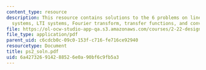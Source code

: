 ```yaml
---
content_type: resource
description: This resource contains solutions to the 6 problems on linear/time variant
  systems, LTI systems, Fourier transform, transfer functions, and convolution.
file: https://ol-ocw-studio-app-qa.s3.amazonaws.com/courses/2-22-design-principles-for-ocean-vehicles-13-42-spring-2005/6a427326914288526e0a90bf6c9fb5a3_ps2_soln.pdf
file_type: application/pdf
parent_uid: c6cdcb0c-09c0-153f-c716-fe716ce92940
resourcetype: Document
title: ps2_soln.pdf
uid: 6a427326-9142-8852-6e0a-90bf6c9fb5a3
---
```

